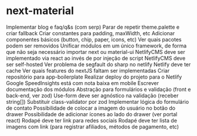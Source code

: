 # next-material

Implementar blog e faq/q&s (com serp)
Parar de repetir theme.palette e criar fallback
Criar constantes para padding, maxWidth, etc
Adicionar componentes básicos (button, chip, paper, icons, etc)
Ver quais pacotes podem ser removidos
Unificar módulos em um único framework, de forma que não seja necessário importar next ou material-ui
NetlifyCMS deve ser implementado via react ao invés de por injeção de script
NetlifyCMS deve ser self-hosted
Ver problema de segfault do sharp no netlify
Netlify deve ter cache
Ver quais features do nextJS faltam ser implementadas
Criar repositório para app-boilerplate
Realizar deploy do projeto para o Netlify
Google SpeedInsights está com nota baixa em mobile
Escrever documentação dos módulos
Abstração para formulários e validação (front e back-end, ver zod)
Use-form deve ser agnóstico na validação (receber string[])
Substituir class-validator por zod
Implementar lógica do formulário de contato
Possibilidade de colocar a imagem do usuário no botão do drawer
Possibilidade de adicionar ícones ao lado do drawer (ver portal react)
Rodapé deve ter link para redes sociais
Rodapé deve ter lista de imagens com link (para registrar afiliados, métodos de pagamento, etc)
